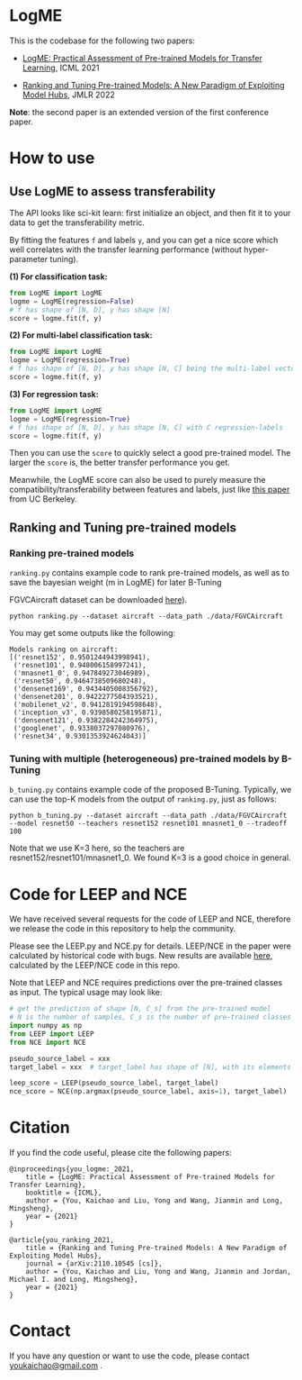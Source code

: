 # LogME
This is the codebase for the following two papers:

- [LogME: Practical Assessment of Pre-trained Models for Transfer Learning](http://proceedings.mlr.press/v139/you21b.html), ICML 2021

- [Ranking and Tuning Pre-trained Models: A New Paradigm of Exploiting Model Hubs](https://arxiv.org/abs/2110.10545), JMLR 2022

**Note**: the second paper is an extended version of the first conference paper.

# How to use

## Use LogME to assess transferability

The API looks like sci-kit learn: first initialize an object, and then fit it to your data to get the transferability metric.

By fitting the features ``f`` and labels ``y``, and you can get a nice score which well correlates with the transfer learning performance (without hyper-parameter tuning).

**(1) For classification task:** 

```python
from LogME import LogME
logme = LogME(regression=False)
# f has shape of [N, D], y has shape [N]
score = logme.fit(f, y)
```

**(2) For multi-label classification task:** 

```python
from LogME import LogME
logme = LogME(regression=True)
# f has shape of [N, D], y has shape [N, C] being the multi-label vector.
score = logme.fit(f, y)
```

**(3) For regression task:** 

```python
from LogME import LogME
logme = LogME(regression=True)
# f has shape of [N, D], y has shape [N, C] with C regression-labels
score = logme.fit(f, y)
```

Then you can use the ``score``  to quickly select a good pre-trained model. The larger the ``score`` is,  the better transfer performance you get.

Meanwhile, the LogME score can also be used to purely measure the compatibility/transferability between features and labels, just like [this paper](https://arxiv.org/abs/2109.01087) from UC Berkeley. 

## Ranking and Tuning pre-trained models

### Ranking pre-trained models

``ranking.py`` contains example code to rank pre-trained models, as well as to save the bayesian weight (m in LogME) for later B-Tuning 


FGVCAircraft dataset can be downloaded [here](https://www.robots.ox.ac.uk/~vgg/data/fgvc-aircraft/)).

```shell
python ranking.py --dataset aircraft --data_path ./data/FGVCAircraft
```

You may get some outputs like the following:

```text
Models ranking on aircraft:
[('resnet152', 0.9501244943998941),
 ('resnet101', 0.948006158997241),
 ('mnasnet1_0', 0.947849273046989),
 ('resnet50', 0.9464738509680248),
 ('densenet169', 0.9434405008356792),
 ('densenet201', 0.9422277504393521),
 ('mobilenet_v2', 0.9412819194598648),
 ('inception_v3', 0.9398580258195871),
 ('densenet121', 0.9382284242364975),
 ('googlenet', 0.9338037297080976),
 ('resnet34', 0.9301353924624043)]
```

### Tuning with multiple (heterogeneous) pre-trained models by B-Tuning

``b_tuning.py`` contains example code of the proposed B-Tuning. Typically, we can use the top-K models from the output of ``ranking.py``, just as follows:

```shell
python b_tuning.py --dataset aircraft --data_path ./data/FGVCAircraft --model resnet50 --teachers resnet152 resnet101 mnasnet1_0 --tradeoff 100
```

Note that we use K=3 here, so the teachers are resnet152/resnet101/mnasnet1_0. We found K=3 is a good choice in general.

# Code for LEEP and NCE

We have received several requests for the code of LEEP and NCE, therefore we release the code in this repository to help the community.

Please see the LEEP.py and NCE.py for details. LEEP/NCE in the paper were calculated by historical code with bugs. New results are available [here](https://github.com/WenWeiTHU/Transfer-Learning-Library/tree/dev-tllib/examples/model_adaption/model_selection), calculated by the LEEP/NCE code in this repo.

Note that LEEP and NCE requires predictions over the pre-trained classes as input. The typical usage may look like:

```python
# get the prediction of shape [N, C_s] from the pre-trained model
# N is the number of samples, C_s is the number of pre-trained classes
import numpy as np
from LEEP import LEEP
from NCE import NCE

pseudo_source_label = xxx
target_label = xxx  # target_label has shape of [N], with its elements in [0, C_t)

leep_score = LEEP(pseudo_source_label, target_label)
nce_score = NCE(np.argmax(pseudo_source_label, axis=1), target_label)
```

# Citation

If you find the code useful, please cite the following papers:

```
@inproceedings{you_logme:_2021,
	title = {LogME: Practical Assessment of Pre-trained Models for Transfer Learning},
	booktitle = {ICML},
	author = {You, Kaichao and Liu, Yong and Wang, Jianmin and Long, Mingsheng},
	year = {2021}
}

@article{you_ranking_2021,
	title = {Ranking and Tuning Pre-trained Models: A New Paradigm of Exploiting Model Hubs},
	journal = {arXiv:2110.10545 [cs]},
	author = {You, Kaichao and Liu, Yong and Wang, Jianmin and Jordan, Michael I. and Long, Mingsheng},
	year = {2021}
}
```

# Contact

If you have any question or want to use the code, please contact youkaichao@gmail.com .
